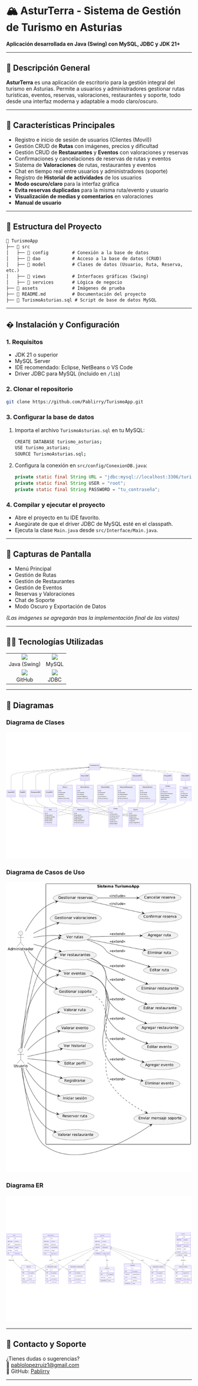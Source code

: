# 🏔️ AsturTerra - Sistema de Gestión de Turismo en Asturias

**Aplicación desarrollada en Java (Swing) con MySQL, JDBC y JDK 21+**

---

## 🚀 Descripción General

**AsturTerra** es una aplicación de escritorio para la gestión integral del turismo en Asturias. Permite a usuarios y administradores gestionar rutas turísticas, eventos, reservas, valoraciones, restaurantes y soporte, todo desde una interfaz moderna y adaptable a modo claro/oscuro.

---

## 📌 **Características Principales**
- Registro e inicio de sesión de usuarios (Clientes (Movil))
- Gestión CRUD de **Rutas** con imágenes, precios y dificultad
- Gestión CRUD de **Restaurantes** y **Eventos** con valoraciones y reservas
- Confirmaciones y cancelaciones de reservas de rutas y eventos
- Sistema de **Valoraciones** de rutas, restaurantes y eventos
- Chat en tiempo real entre usuarios y administradores (soporte)
- Registro de **Historial de actividades** de los usuarios
- **Modo oscuro/claro** para la interfaz gráfica
- **Evita reservas duplicadas** para la misma ruta/evento y usuario
- **Visualización de medias y comentarios** en valoraciones
- **Manual de usuario**

---

## 📂 **Estructura del Proyecto**
```
📁 TurismoApp  
├── 📂 src  
│   ├── 📂 config         # Conexión a la base de datos  
│   ├── 📂 dao            # Acceso a la base de datos (CRUD)  
│   ├── 📂 model          # Clases de datos (Usuario, Ruta, Reserva, etc.)  
│   ├── 📂 views          # Interfaces gráficas (Swing)  
│   ├── 📂 services       # Lógica de negocio  
├── 📂 assets             # Imágenes de prueba  
├── 📜 README.md          # Documentación del proyecto  
├── 📜 TurismoAsturias.sql # Script de base de datos MySQL  
```

---

## �️ **Instalación y Configuración**

### 1. **Requisitos**
- JDK 21 o superior
- MySQL Server
- IDE recomendado: Eclipse, NetBeans o VS Code
- Driver JDBC para MySQL (incluido en `/lib`)

### 2. **Clonar el repositorio**
```bash
git clone https://github.com/Pablirry/TurismoApp.git
```

### 3. **Configurar la base de datos**

1. Importa el archivo `TurismoAsturias.sql` en tu MySQL:
    ```bash
    CREATE DATABASE turismo_asturias;
    USE turismo_asturias;
    SOURCE TurismoAsturias.sql;
    ```

2. Configura la conexión en `src/config/ConexionDB.java`:
    ```java
    private static final String URL = "jdbc:mysql://localhost:3306/turismo_asturias";
    private static final String USER = "root";
    private static final String PASSWORD = "tu_contraseña";
    ```

### 4. **Compilar y ejecutar el proyecto**
- Abre el proyecto en tu IDE favorito.
- Asegúrate de que el driver JDBC de MySQL esté en el classpath.
- Ejecuta la clase `Main.java` desde `src/Interface/Main.java`.

---

## 📸 **Capturas de Pantalla**
- Menú Principal  
- Gestión de Rutas  
- Gestión de Restaurantes  
- Gestión de Eventos  
- Reservas y Valoraciones  
- Chat de Soporte  
- Modo Oscuro y Exportación de Datos  

*(Las imágenes se agregarán tras la implementación final de las vistas)*

---

## 🧑‍💻 **Tecnologías Utilizadas**
<table>
  <tr>
        <td align="center"><img src="https://cdn-icons-png.flaticon.com/128/226/226777.png" width="50px"><br>Java (Swing)</td>
        <td align="center"><img src="https://cdn-icons-png.flaticon.com/128/5968/5968313.png" width="50px"><br>MySQL</td>
</tr>
<tr>
    <td align="center"><img src="https://cdn-icons-png.flaticon.com/128/733/733553.png" width="50px"><br>GitHub</td>
    <td align="center"><img src="https://cdn-icons-png.flaticon.com/128/9167/9167862.png" width="50px"><br>JDBC</td>
  </tr>
</table>

---

## 📜 **Diagramas**

### Diagrama de Clases
![Diagrama de Clases](/assets/DiagramaDeClases.png)

### Diagrama de Casos de Uso
![Diagrama de Casos](/assets/diagramaCasosDeUso.png)

### Diagrama ER
![Diagrama de Entidad-Relacion](/assets/DiagramaER.png)

---

## 📩 **Contacto y Soporte**
¿Tienes dudas o sugerencias?  
📧 pablolopezruiz1@gmail.com  
🔗 GitHub: [Pablirry](https://github.com/Pablirry)

---

